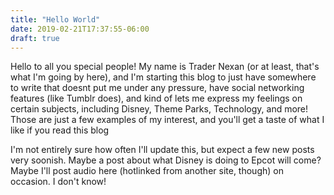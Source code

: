 ```yaml
---
title: "Hello World"
date: 2019-02-21T17:37:55-06:00
draft: true
---
```


Hello to all you special people! My name is Trader Nexan (or at least, that's what I'm going by here), and I'm starting this blog to just have somewhere to write that doesnt put me under any pressure, have social networking features (like Tumblr does), and kind of lets me express my feelings on certain subjects, including Disney, Theme Parks, Technology, and more! Those are just a few examples of my interest, and you'll get a taste of what I like if you read this blog

I'm not entirely sure how often I'll update this, but expect a few new posts very soonish. Maybe a post about what Disney is doing to Epcot will come? Maybe I'll post audio here (hotlinked from another site, though) on occasion. I don't know!
